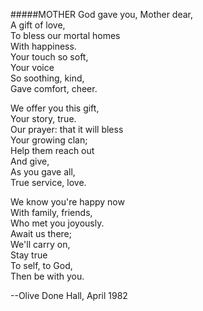 #####MOTHER
God gave you, Mother dear,  
A gift of love,  
To bless our mortal homes  
With happiness.  
Your touch so soft,  
Your voice  
So soothing, kind,  
Gave comfort, cheer.  

We offer you this gift,  
Your story, true.  
Our prayer: that it will bless  
Your growing clan;  
Help them reach out  
And give,  
As you gave all,  
True service, love.  

We know you're happy now  
With family, friends,  
Who met you joyously.  
Await us there;  
We'll carry on,  
Stay true  
To self, to God,  
Then be with you.  

--Olive Done Hall, April 1982